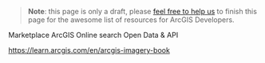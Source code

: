> **Note**: this page is only a draft, please [feel free to help us](https://github.com/hhkaos/awesome-arcgis#contributions) to finish this page for the awesome list of resources for ArcGIS Developers.

Marketplace
ArcGIS Online search
Open Data & API

https://learn.arcgis.com/en/arcgis-imagery-book
